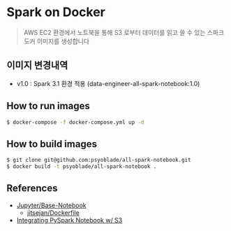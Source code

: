 # Spark on Docker
> AWS EC2 환경에서 노트북을 통해 S3 로부터 데이터를 읽고 쓸 수 있는 스파크 도커 이미지를 생성합니다

## 이미지 변경내역
* v1.0 : Spark 3.1 환경 적용 (data-engineer-all-spark-notebook:1.0)

## How to run images
```bash
$ docker-compose -f docker-compose.yml up -d
```

## How to build images
```bash
$ git clone git@github.com:psyoblade/all-spark-notebook.git
$ docker build -t psyoblade/all-spark-notebook .
```

## References
* [Jupyter/Base-Notebook](https://hub.docker.com/r/jupyter/base-notebook/dockerfile)
  * [jitsejan/Dockerfile](https://gist.github.com/jitsejan/f3991e5be9495e17aedc16b6512bd209)
* [Integrating PySpark Notebook w/ S3](https://www.jitsejan.com/integrating-pyspark-notebook-with-s3.html)

